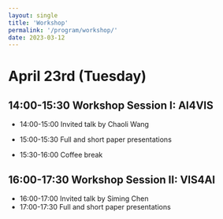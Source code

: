 ```yaml
---
layout: single
title: 'Workshop'
permalink: '/program/workshop/'
date: 2023-03-12
---
```


# April 23rd (Tuesday)

## 14:00-15:30 Workshop Session I: AI4VIS

- 14:00-15:00 Invited talk by Chaoli Wang
- 15:00-15:30 Full and short paper presentations

- 15:30-16:00 Coffee break

## 16:00-17:30 Workshop Session II: VIS4AI

- 16:00-17:00 Invited talk by Siming Chen
- 17:00-17:30 Full and short paper presentations